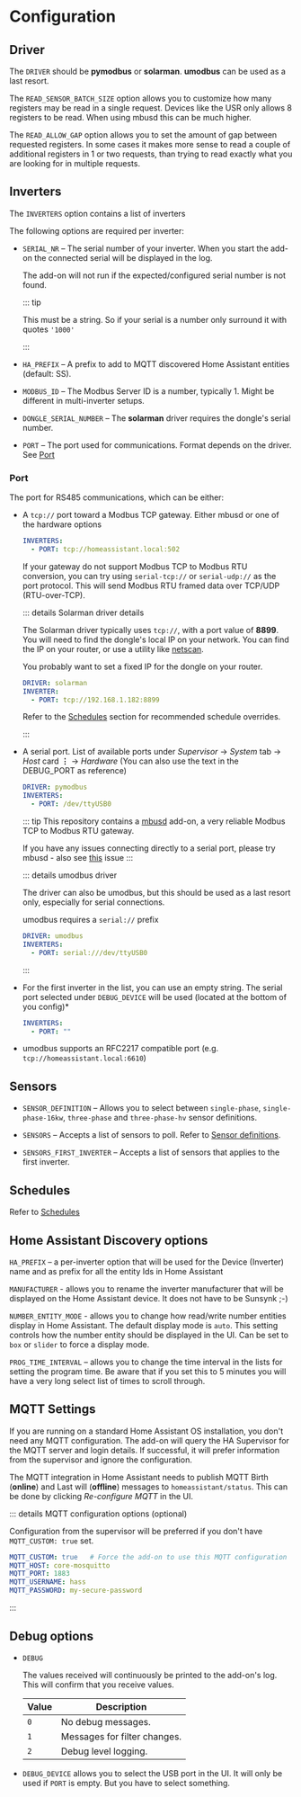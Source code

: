 # Configuration

## Driver

The `DRIVER` should be **pymodbus** or **solarman**. **umodbus** can be used as a last resort.

The `READ_SENSOR_BATCH_SIZE` option allows you to customize how many registers may be read in a single request. Devices like the USR only allows 8 registers to be read. When using mbusd this can be much higher.

The `READ_ALLOW_GAP` option allows you to set the amount of gap between requested registers. In some cases it makes more sense to read a couple of additional registers in 1 or two requests, than trying to read exactly what you are looking for in multiple requests.

## Inverters

The `INVERTERS` option contains a list of inverters

The following options are required per inverter:

- `SERIAL_NR` – The serial number of your inverter. When you start the add-on the connected serial will be displayed in the log.

  The add-on will not run if the expected/configured serial number is not found.

  ::: tip

  This must be a string. So if your serial is a number only surround it with quotes `'1000'`

  :::

- `HA_PREFIX` – A prefix to add to MQTT discovered Home Assistant entities (default: SS).
- `MODBUS_ID` – The Modbus Server ID is a number, typically 1. Might be different in multi-inverter setups.

- `DONGLE_SERIAL_NUMBER` – The **solarman** driver requires the dongle's serial number.

- `PORT` – The port used for communications. Format depends on the driver. See [Port](#port)

### Port

The port for RS485 communications, which can be either:

- A `tcp://` port toward a Modbus TCP gateway. Either mbusd or one of the hardware options

  ```yaml
  INVERTERS:
    - PORT: tcp://homeassistant.local:502
  ```

  If your gateway do not support Modbus TCP to Modbus RTU conversion, you can try using `serial-tcp://` or `serial-udp://` as the port protocol. This will send Modbus RTU framed data over TCP/UDP (RTU-over-TCP).

  ::: details Solarman driver details

  The Solarman driver typically uses `tcp://`, with a port value of **8899**. You will need to find the dongle's local IP on your network. You can find the IP on your router, or use a utility like [netscan](https://www.portablefreeware.com/?id=730).

  You probably want to set a fixed IP for the dongle on your router.

  ```yaml
  DRIVER: solarman
  INVERTER:
    - PORT: tcp://192.168.1.182:8899
  ```

  Refer to the [Schedules](./schedules) section for recommended schedule overrides.

  :::

- A serial port. List of available ports under _Supervisor_ -> _System_ tab -> _Host_ card **&vellip;** -> _Hardware_ (You can also use the text in the DEBUG_PORT as reference)

  ```yaml
  DRIVER: pymodbus
  INVERTERS:
    - PORT: /dev/ttyUSB0
  ```

  ::: tip
  This repository contains a [mbusd](../guide/mbusd) add-on, a very reliable Modbus TCP to Modbus RTU gateway.

  If you have any issues connecting directly to a serial port, please try mbusd - also see [this](https://github.com/kellerza/sunsynk/issues/131) issue
  :::

  ::: details umodbus driver

  The driver can also be umodbus, but this should be used as a last resort only, especially for serial connections.

  umodbus requires a `serial://` prefix

  ```yaml
  DRIVER: umodbus
  INVERTERS:
    - PORT: serial:///dev/ttyUSB0
  ```

  :::

- For the first inverter in the list, you can use an empty string. The serial port selected under `DEBUG_DEVICE` will be used (located at the bottom of you config)*

  ```yaml
  INVERTERS:
    - PORT: ""
  ```

- umodbus supports an RFC2217 compatible port (e.g. `tcp://homeassistant.local:6610`)

## Sensors

- `SENSOR_DEFINITION` – Allows you to select between `single-phase`, `single-phase-16kw`, `three-phase` and `three-phase-hv` sensor definitions.

- `SENSORS` – Accepts a list of sensors to poll. Refer to [Sensor definitions](./definitions).

- `SENSORS_FIRST_INVERTER` – Accepts a list of sensors that applies to the first inverter.

## Schedules

Refer to [Schedules](./schedules)

## Home Assistant Discovery options

`HA_PREFIX` – a per-inverter option that will be used for the Device (Inverter) name and as prefix for all the entity Ids in Home Assistant

`MANUFACTURER` - allows you to rename the inverter manufacturer that will be displayed on the Home Assistant device. It does not have to be Sunsynk ;-)

`NUMBER_ENTITY_MODE` - allows you to change how read/write number entities display in Home Assistant.
The default display mode is `auto`. This setting controls how the number entity should be displayed in the UI. Can be set to `box` or `slider` to force a display mode.

`PROG_TIME_INTERVAL` – allows you to change the time interval in the lists for setting the program time.
Be aware that if you set this to 5 minutes you will have a very long select list of times to scroll through.

## MQTT Settings

If you are running on a standard Home Assistant OS installation, you don't need any MQTT configuration. The add-on will query the HA Supervisor for the MQTT server and login details. If successful, it will prefer information from the supervisor and ignore the configuration.

The MQTT integration in Home Assistant needs to publish MQTT Birth (**online**) and Last will (**offline**) messages to `homeassistant/status`. This can be done by clicking _Re-configure MQTT_ in the UI.

::: details MQTT configuration options (optional)

Configuration from the supervisor will be preferred if you don't have `MQTT_CUSTOM: true` set.

```yaml
MQTT_CUSTOM: true   # Force the add-on to use this MQTT configuration
MQTT_HOST: core-mosquitto
MQTT_PORT: 1883
MQTT_USERNAME: hass
MQTT_PASSWORD: my-secure-password
```

:::

## Debug options

- `DEBUG`

  The values received will continuously be printed to the add-on's log. This will confirm
  that you receive values.

  | Value | Description                  |
  | ----- | ---------------------------- |
  | `0`   | No debug messages.           |
  | `1`   | Messages for filter changes. |
  | `2`   | Debug level logging.         |

- `DEBUG_DEVICE` allows you to select the USB port in the UI. It will only be used if `PORT` is empty. But you have to select something.
